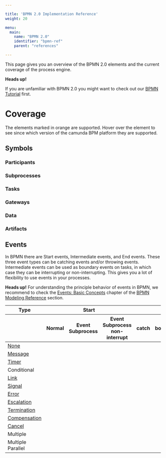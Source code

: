 ```yaml
---

title: 'BPMN 2.0 Implementation Reference'
weight: 20

menu:
  main:
    name: "BPMN 2.0"
    identifier: "bpmn-ref"
    parent: "references"

---
```


This page gives you an overview of the BPMN 2.0 elements and the current coverage of the process engine. 

<div class="alert alert-warning">
  <strong>Heads up!</strong>
  
  If you are unfamiliar with BPMN 2.0 you might want to check out our <a href="http://camunda.org/bpmn/tutorial.html">BPMN Tutorial</a> first.
</div>

# Coverage

The elements marked in <span class="label label-warning">orange</span> are supported. 
Hover over the element to see since which version of the camunda BPM platform they are supported.

## Symbols

<div>
  <div class="row">
    <div class="col-md-3">
      <h3>Participants</h3>
      <div style="position: relative">
        <div data-bpmn-symbol="participant" data-bpmn-symbol-name="Pool">          
          <div id="1" title="since 7.0"></div>
        </div>
        <div style="position: absolute; top: 0; left: 24px" data-bpmn-symbol="lane" data-bpmn-symbol-name="Lane">
          <div id="1" title="since 7.0"></div>
        </div>
      </div>
    </div>
    <div class="col-md-9">
      <h3>Subprocesses</h3>
      <div data-bpmn-symbol="subprocess" data-bpmn-symbol-name="Subprocess">
        <a href="ref:#subprocesses-embedded-subprocess">
          <div id="1" title="since 7.0"></div>
        </a>
      </div>
      <div data-bpmn-symbol="callactivity" data-bpmn-symbol-name="Call Activity">
        <a href="ref:#subprocesses-call-activity">
          <div id="1" title="since 7.0"></div>
        </a>
      </div>
      <div data-bpmn-symbol="eventsubprocess" data-bpmn-symbol-name="Event Subprocess">
        <a href="ref:#subprocesses-event-subprocess">
          <div id="1" title="since 7.0"></div>
        </a>
      </div>
      <div data-bpmn-symbol="transaction" data-bpmn-symbol-name="Transaction">
        <a href="ref:#subprocesses-transaction-subprocess">
          <div id="1" title="since 7.0"></div>
        </a>
      </div>
    </div>
  </div>
  <div class="row">
    <div class="col-md-12">
      <h3>Tasks</h3>
      <div data-bpmn-symbol="servicetask" data-bpmn-symbol-name="Service Task">
        <a href="ref:#tasks-service-task">
          <div id="1" title="since 7.0"></div>
        </a>
      </div>
      <div data-bpmn-symbol="usertask" data-bpmn-symbol-name="User Task">
        <a href="ref:#tasks-user-task">
          <div id="1" title="since 7.0"></div>
        </a>
      </div>
      <div data-bpmn-symbol="scripttask" data-bpmn-symbol-name="Script Task">
        <a href="ref:#tasks-script-task">
          <div id="1" title="since 7.0"></div>
        </a>
      </div>
      <div data-bpmn-symbol="businessruletask" data-bpmn-symbol-name="Business Rule Task">
        <a href="ref:#tasks-business-rule-task">
          <div id="1" title="since 7.0"></div>
        </a>
      </div>
      <div data-bpmn-symbol="manualtask" data-bpmn-symbol-name="Manual Task">
        <a href="ref:#tasks-manual-task">
          <div id="1" title="since 7.0"></div>
        </a>
      </div>
      <div data-bpmn-symbol="receivetask" data-bpmn-symbol-name="Receive Task">
        <a href="ref:#tasks-receive-task">
          <div id="1" title="since 7.0"></div>
        </a>
      </div>
      <div data-bpmn-symbol="task" data-bpmn-symbol-name="Undefined Task"></div>
      <div data-bpmn-symbol="sendtask" data-bpmn-symbol-name="Send Task">
        <a href="ref:#tasks-send-task">
          <div id="1" title="since 7.0"></div>
        </a>
      </div>
      <div data-bpmn-symbol="receivetask-instantiate" data-bpmn-symbol-name="Receive Task (instantiated)"></div>
    </div>
  </div>
  <div class="row">
    <div class="col-md-5">
      <h3>Gateways</h3>
      <div data-bpmn-symbol="exclusivegateway" data-bpmn-symbol-name="XOR">
        <a href="ref:#gateways-data-based-exclusive-gateway-xor">
          <div id="1" title="since 7.0"></div>
        </a>
      </div>
      <div data-bpmn-symbol="inclusivegateway" data-bpmn-symbol-name="OR">
        <a href="ref:#gateways-inclusive-gateway">
          <div id="1" title="since 7.0"></div>
        </a>
      </div>
      <div data-bpmn-symbol="parallelgateway" data-bpmn-symbol-name="AND">
        <a href="ref:#gateways-parallel-gateway">
          <div id="1" title="since 7.0"></div>
        </a>
      </div>
      <div data-bpmn-symbol="eventbasedgateway" data-bpmn-symbol-name="Event">
        <a href="ref:#gateways-event-based-gateway">
          <div id="1" title="since 7.0"></div>
        </a>
      </div>
    </div>
    <div class="col-md-3">
      <h3>Data</h3>
      <div data-bpmn-symbol="dataobject" data-bpmn-symbol-name="Data <br>Object"></div>
      <div data-bpmn-symbol="datastorereference" data-bpmn-symbol-name="Data <br>Store"></div>
    </div>
    <div class="col-md-3">
      <h3>Artifacts</h3>
      <div data-bpmn-symbol="textannotation" data-bpmn-symbol-name="Text <br>Annotation">
        <div id="1" title="since 7.0"></div>
      </div>
      <div data-bpmn-symbol="group" data-bpmn-symbol-name="Group">
        <div id="1" title="since 7.0"></div>
      </div>
    </div>
  </div>
</div>


## Events

In BPMN there are Start events, Intermediate events, and End events. These three event types can be catching events and/or throwing events. Intermediate events can be used as boundary events on tasks, in which case they can be interrupting or non-interrupting. This gives you a lot of flexibility to use events in your processes.

<div class="alert alert-warning">
  <strong>Heads up!</strong>
  For understanding the principle behavior of events in BPMN, we recommend to check the
  <a href="http://camunda.org/bpmn/reference.html#events-basic-concepts">Events: Basic Concepts</a> chapter of the <a href="http://camunda.org/bpmn/reference.html">BPMN Modeling Reference</a> section.
</div>

<div class="table-responsive">
  <table class="table table-bordered table-bpmn-events">
    <thead>
      <tr>
        <th>Type</th>
        <th colspan="3">Start</th>
        <th colspan="4">Intermediate</th>
        <th>End</th>
      </tr>
      <tr>
        <th></th>
        <th>Normal</th>
        <th>Event Subprocess</th>
        <th>Event Subprocess<br/>non-interrupt</th>
        <th>catch</th>
        <th>boundary</th>
        <th>boundary<br/>non-interrupt</th>
        <th>throw</th>
        <th></th>
      </tr>
    </thead>
    <tbody>
      <tr>
        <td><a href="ref:#events-none-events">None</a></td>
        <td>
          <div data-bpmn-symbol="startevent">
            <div id="1" title="since 7.0"></div>    
          </div>
        </td>
        <td></td>
        <td></td>
        <td></td>
        <td></td>
        <td></td>
        <td>
          <div data-bpmn-symbol="intermediateevent">
            <div id="1" title="since 7.0"></div>
          </div>
        </td>
        <td>
          <div data-bpmn-symbol="endevent">
            <div id="1" title="since 7.0"></div>
          </div>
        </td>
      </tr>
      <tr>
        <td><a href="ref:#events-message-events">Message</a></td>
        <td>
          <div data-bpmn-symbol="startevent/message">
            <div id="1" title="since 7.0"></div>
          </div>
        </td>
        <td>
          <div data-bpmn-symbol="startevent/message">
            <div id="1" title="since 7.0"></div>
          </div>
        </td>
        <td>
          <div data-bpmn-symbol="startevent/message-non">
            <div id="1" title="since 7.1"></div>
          </div>
        </td>
        <td>
          <div data-bpmn-symbol="intermediatecatchevent/message">
            <div id="1" title="since 7.0"></div>
          </div>
        </td>
        <td>
          <div data-bpmn-symbol="intermediatecatchevent/message">
            <div id="1" title="since 7.0"></div>
          </div>
        </td>
        <td>
          <div data-bpmn-symbol="intermediatecatchevent/message-non">
            <div id="1" title="since 7.0"></div>
          </div>
        </td>
        <td>
          <div data-bpmn-symbol="intermediatethrowevent/message">
            <div id="1" title="since 7.0"></div>
          </div>
        </td>
        <td>
          <div data-bpmn-symbol="endevent/message">
            <div id="1" title="since 7.0"></div>
          </div>
        </td>
      </tr>
      <tr>
        <td><a href="ref:#events-timer-events">Timer</a></td>
        <td>
          <div data-bpmn-symbol="startevent/timer">
            <div id="1" title="since 7.0"></div>
          </div>
        </td>
        <td>
          <div data-bpmn-symbol="startevent/timer">
			<div id="1" title="since 7.1"></div>
		  </div>
        </td>
        <td>
          <div data-bpmn-symbol="startevent/timer-non">
			<div id="1" title="since 7.1"></div>
		  </div>
        </td>         
        <td>
          <div data-bpmn-symbol="intermediatecatchevent/timer">
            <div id="1" title="since 7.0"></div>
          </div>
        </td>
        <td>
          <div data-bpmn-symbol="intermediatecatchevent/timer">
            <div id="1" title="since 7.0"></div>
          </div>
        </td>
        <td>
          <div data-bpmn-symbol="intermediatecatchevent/timer-non">
            <div id="1" title="since 7.0"></div>
          </div>
        </td>
        <td></td>
        <td></td>
      </tr>
      <tr>
        <td>Conditional</td>
        <td>
          <div data-bpmn-symbol="startevent/conditional"></div>
        </td>
        <td>
          <div data-bpmn-symbol="startevent/conditional"></div>
        </td>
        <td>
          <div data-bpmn-symbol="startevent/conditional-non"></div>
        </td>         
        <td>
          <div data-bpmn-symbol="intermediatecatchevent/conditional"></div>
        </td>
        <td>
          <div data-bpmn-symbol="intermediatecatchevent/conditional"></div>
        </td>
        <td>
          <div data-bpmn-symbol="intermediatecatchevent/conditional-non"></div>
        </td>
        <td></td>
        <td></td>
      </tr> 
      <tr>
        <td><a href="ref:#events-link-events">Link</a></td>
        <td></td>
        <td></td>
        <td></td>       
        <td>
          <div data-bpmn-symbol="intermediatecatchevent/link">
            <div id="1" title="since 7.0"></div>
          </div>
        </td>
        <td></td>
        <td></td>
        <td>
          <div data-bpmn-symbol="intermediatethrowevent/link">
            <div id="1" title="since 7.0"></div>
          </div>
        </td>
        <td></td>
      </tr>   
      <tr>
        <td><a href="ref:#events-signal-events">Signal</a></td>
        <td>
          <div data-bpmn-symbol="startevent/signal">
          	<div id="1" title="since 7.4"></div>
          </div>
        </td>
        <td>
          <div data-bpmn-symbol="startevent/signal">
			<div id="1" title="since 7.1"></div>
		  </div>
        </td>
        <td>
          <div data-bpmn-symbol="startevent/signal-non">
			<div id="1" title="since 7.1"></div>
		  </div>
        </td>         
        <td>
          <div data-bpmn-symbol="intermediatecatchevent/signal">
            <div id="1" title="since 7.0"></div>
          </div>
        </td>
        <td>
          <div data-bpmn-symbol="intermediatecatchevent/signal">
            <div id="1" title="since 7.0"></div>
          </div>
        </td>
        <td>
          <div data-bpmn-symbol="intermediatecatchevent/signal-non">
            <div id="1" title="since 7.0"></div>
          </div>
        </td>
        <td>
          <div data-bpmn-symbol="intermediatethrowevent/signal">
            <div id="1" title="since 7.0"></div>
          </div>
        </td>
        <td>
          <div data-bpmn-symbol="endevent/signal">
            <div id="1" title="since 7.0"></div>
          </div>
        </td>
      </tr>
      <tr>
        <td><a href="ref:#events-error-events">Error</a></td>
        <td></td>
        <td>
          <div data-bpmn-symbol="startevent/error">
            <div id="1" title="since 7.0"></div>
          </div>
        </td>
        <td></td>         
        <td></td>
        <td>
          <div data-bpmn-symbol="intermediatecatchevent/error">
            <div id="1" title="since 7.0"></div>
          </div>
        </td>
        <td></td>
        <td></td>
        <td>
          <div data-bpmn-symbol="endevent/error">
            <div id="1" title="since 7.0"></div>
          </div>
        </td>
      </tr>
      <tr>
        <td><a href="ref:#events-escalation-events">Escalation</a></td>
        <td></td>
        <td>
          <div data-bpmn-symbol="startevent/escalation">
            <div id="1" title="since 7.4"></div>
          </div>
        </td>
        <td>
          <div data-bpmn-symbol="startevent/escalation-non">
            <div id="1" title="since 7.4"></div>
          </div>
        </td>         
        <td></td>
        <td>
          <div data-bpmn-symbol="intermediatecatchevent/escalation">
            <div id="1" title="since 7.4"></div>
          </div>
        </td>
        <td>
          <div data-bpmn-symbol="intermediatecatchevent/escalation-non">
            <div id="1" title="since 7.4"></div>
          </div>
        </td>
        <td>
          <div data-bpmn-symbol="intermediatethrowevent/escalation">
            <div id="1" title="since 7.4"></div>
          </div>
        </td>
        <td>
          <div data-bpmn-symbol="endevent/escalation">
            <div id="1" title="since 7.4"></div>
          </div>
        </td>
      </tr> 
      <tr>
        <td><a href="ref:#events-termination-events">Termination</a></td>
        <td></td>
        <td></td>
        <td></td>
        <td></td>
        <td></td>
        <td></td>
        <td></td>
        <td>
          <div data-bpmn-symbol="endevent/terminate">
            <div id="1" title="since 7.0"></div>
          </div>
        </td>
      </tr> 
      <tr>
        <td><a href="ref:#events-cancel-and-compensation-events">Compensation</a></td>
        <td></td>
        <td>
          <div data-bpmn-symbol="startevent/compensate">
          	<div id="1" title="since 7.4"></div>
          </div>
        </td>
        <td></td>
        <td></td>
        <td>
          <div data-bpmn-symbol="intermediatecatchevent/compensate">
            <div id="1" title="since 7.0"></div>
          </div>
        </td>
        <td></td>
        <td>
          <div data-bpmn-symbol="intermediatethrowevent/compensate">
            <div id="1" title="since 7.0"></div>
          </div>
        </td>
        <td>
          <div data-bpmn-symbol="endevent/compensate">
          	<div id="1" title="since 7.4"></div>
          </div>
        </td>
      </tr>         
      <tr>
        <td><a href="ref:#events-cancel-and-compensation-events">Cancel</a></td>
        <td></td>
        <td></td>
        <td></td>
        <td></td>
        <td>
          <div data-bpmn-symbol="intermediatecatchevent/cancel">
            <div id="1" title="since 7.0"></div>
          </div>
        </td>
        <td></td>
        <td></td>
        <td>
          <div data-bpmn-symbol="endevent/cancel">
            <div id="1" title="since 7.0"></div>
          </div>
        </td>
      </tr>
      <tr>         
        <td>Multiple</td>
        <td>
          <div data-bpmn-symbol="startevent/multiple"></div>
        </td>
        <td>
          <div data-bpmn-symbol="startevent/multiple"></div>
        </td>
        <td>
          <div data-bpmn-symbol="startevent/multiple-non"></div>
        </td>
        <td>
          <div data-bpmn-symbol="intermediatecatchevent/multiple"></div>
        </td>
        <td>
          <div data-bpmn-symbol="intermediatecatchevent/multiple"></div>
        </td>
        <td>
          <div data-bpmn-symbol="intermediatecatchevent/multiple-non"></div>
        </td>
        <td>
          <div data-bpmn-symbol="intermediatethrowevent/multiple"></div>
        </td>
        <td>
          <div data-bpmn-symbol="endevent/multiple"></div>
        </td>
      </tr>
      <tr>
        <td>Multiple Parallel</td>
        <td>
          <div data-bpmn-symbol="startevent/multipleParallel"></div>
        </td>
        <td>
          <div data-bpmn-symbol="startevent/multipleParallel"></div>
        </td>
        <td>
          <div data-bpmn-symbol="startevent/multipleParallel-non"></div>
        </td>         
        <td>
          <div data-bpmn-symbol="intermediatecatchevent/multipleParallel"></div>
        </td>
        <td>
          <div data-bpmn-symbol="intermediatecatchevent/multipleParallel"></div>
        </td>
        <td>
          <div data-bpmn-symbol="intermediatecatchevent/multipleParallel-non"></div>
        </td>
        <td></td>
        <td></td>
      </tr>
    </tbody>
  </table>
</div>